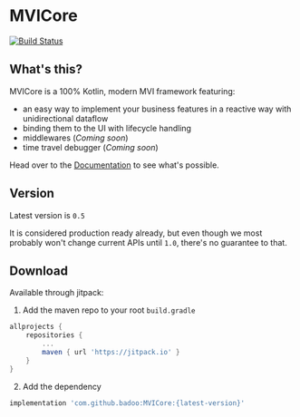 # MVICore 
[![Build Status](https://travis-ci.org/badoo/MVICore.svg?branch=master)](https://travis-ci.org/badoo/MVICore)

## What's this?

MVICore is a 100% Kotlin, modern MVI framework featuring:
- an easy way to implement your business features in a reactive way with unidirectional dataflow
- binding them to the UI with lifecycle handling
- middlewares (_Coming soon_)
- time travel debugger (_Coming soon_)

Head over to the [Documentation](documentation/README.md) to see what's possible.

## Version

Latest version is `0.5`

It is considered production ready already, but even though we most probably won't change current APIs until `1.0`, there's no guarantee to that.

## Download

Available through jitpack:

1. Add the maven repo to your root `build.gradle`

```groovy
allprojects {
    repositories {
        ...
        maven { url 'https://jitpack.io' }
    }
}
```

2. Add the dependency

```groovy
implementation 'com.github.badoo:MVICore:{latest-version}'
```
